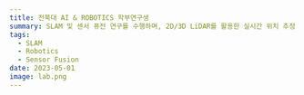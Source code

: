```yaml
---
title: 전북대 AI & ROBOTICS 학부연구생
summary: SLAM 및 센서 퓨전 연구를 수행하며, 2D/3D LiDAR를 활용한 실시간 위치 추정 알고리즘을 개발하고 다양한 센서 데이터를 통합하는 연구를 진행했습니다.
tags:
  - SLAM
  - Robotics
  - Sensor Fusion
date: 2023-05-01
image: lab.png
---
```

